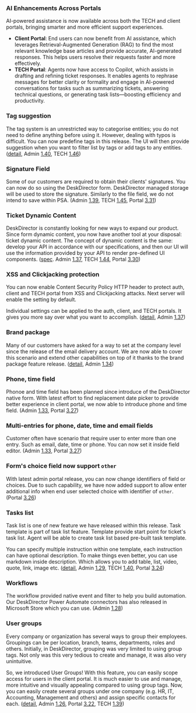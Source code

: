 ### AI Enhancements Across Portals
AI-powered assistance is now available across both the TECH and client portals, bringing smarter and more efficient support experiences.
- **Client Portal**: End users can now benefit from AI assistance, which leverages Retrieval-Augmented Generation (RAG) to find the most relevant knowledge base articles and provide accurate, AI-generated responses. This helps users resolve their requests faster and more effectively.
- **TECH Portal**: Agents now have access to Copilot, which assists in drafting and refining ticket responses. It enables agents to rephrase messages for better clarity or formality and engage in AI-powered conversations for tasks such as summarizing tickets, answering technical questions, or generating task lists—boosting efficiency and productivity.

### Tag suggestion

The tag system is an unrestricted way to categorise entities; you do not need to define anything before using it. However, dealing with typos is difficult. You can now predefine tags in this release. The UI will then provide suggestion when you want to filter list by tags or add tags to any entities. ([detail](https://help.deskdirector.com/article/lbs94vp3co), Admin [1.40](/configs/release-notes/admin/v1.40.1), TECH [1.46](/configs/release-notes/tech/v1.46))


### Signature Field

Some of our customers are required to obtain their clients' signatures. You can now do so using the DeskDirector form. DeskDirector managed storage will be used to store the signature. Similarly to the file field, we do not intend to save within PSA. (Admin [1.39](/configs/release-notes/admin/v1.39.1), TECH [1.45](/configs/release-notes/tech/v1.45), Portal [3.31](/configs/release-notes/portal/v3.31))

### Ticket Dynamic Content

DeskDirector is constantly looking for new ways to expand our product. Since form dynamic content, you now have another tool at your disposal: ticket dynamic content. The concept of dynamic content is the same: develop your API in accordance with our specifications, and then our UI will use the information provided by your API to render pre-defined UI components. ([spec](https://help.deskdirector.com/article/4ny9hk9do1). Admin [1.37](/configs/release-notes/admin/v1.37.1), TECH [1.44](/configs/release-notes/tech/v1.44), Portal [3.30](/configs/release-notes/portal/v3.30))

### XSS and Clickjacking protection

You can now enable Content Security Policy HTTP header to protect auth, client and TECH portal from XSS and Clickjacking attacks. Next server will enable the setting by default.

Individual settings can be applied to the auth, client, and TECH portals. It gives you more say over what you want to accomplish. ([detail](https://help.deskdirector.com/article/x0uf2mlhxq), Admin [1.37](/configs/release-notes/admin/v1.37.1))

### Brand package

Many of our customers have asked for a way to set at the company level since the release of the email delivery account. We are now able to cover this scenario and extend other capabilities on top of it thanks to the brand package feature release. ([detail](https://help.deskdirector.com/article/ysnb447vql), Admin [1.34](/configs/release-notes/admin/v1.34.1))

### Phone, time field

Phonoe and time field has been planned since introduce of the DeskDirector native form. With latest effort to find replacement date picker to provide better experience in client portal, we now able to introduce phone and time field. (Admin [1.33](/configs/release-notes/admin/v1.33.1), Portal [3.27](/configs/release-notes/portal/v3.27))

### Multi-entries for phone, date, time and email fields

Customer often have scenario that require user to enter more than one entry. Such as email, date, time or phone. You can now set it inside field editor. (Admin [1.33](/configs/release-notes/admin/v1.33.1), Portal [3.27](/configs/release-notes/portal/v3.27))

### Form's choice field now support `other`

With latest admin portal release, you can now change identifiers of field or choices. Due to such capability, we have now added support to allow enter additional info when end user selected choice with identifier of `other`. (Portal [3.26](/configs/release-notes/portal/v3.26))

### Tasks list

Task list is one of new feature we have released within this release. Task template is part of task list feature. Template provide start point for ticket's task list. Agent will be able to create task list based pre-built task template.

You can specify multiple instruction within one template, each instruction can have optional description. To make things even better, you can use markdown inside description. Which allows you to add table, list, video, quote, link, image etc. ([detail](https://help.deskdirector.com/article/1u1ykcyqrb), Admin [1.29](/configs/release-notes/admin/v1.29.1), TECH [1.40](/configs/release-notes/tech/v1.40), Portal [3.24](/configs/release-notes/portal/v3.24))

### Workflows

The workflow provided native event and filter to help you build automation. Our DeskDirector Power Automate connectors has also released in Microsoft Store which you can use. (Admin [1.28](/configs/release-notes/admin/v1.28.1))

### User groups

Every company or organization has several ways to group their employees. Groupings can be per location, branch, teams, departments, roles and others. Initially, in DeskDirector, grouping was very limited to using group tags. Not only was this very tedious to create and manage, it was also very unintuitive.

So, we introduced User Groups! With this feature, you can easily scope access for users in the client portal. It is much easier to use and manage, more intuitive and visually appealing compared to using group tags. Now, you can easily create several groups under one company (e.g. HR, IT, Accounting, Management and others) and assign specific contacts for each. ([detail](https://help.deskdirector.com/article/bxd7i1kkw3), Admin [1.26](/configs/release-notes/admin/v1.26.1), Portal [3.22](/configs/release-notes/portal/v3.22), TECH [1.39](/configs/release-notes/tech/v1.39)) 
